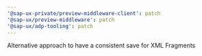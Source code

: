 ```yaml
---
'@sap-ux-private/preview-middleware-client': patch
'@sap-ux/preview-middleware': patch
'@sap-ux/adp-tooling': patch
---
```


Alternative approach to have a consistent save for XML Fragments
